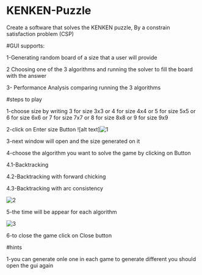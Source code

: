 # KENKEN-Puzzle
Create a software that solves the KENKEN puzzle, By a constrain satisfaction problem (CSP)
 
 #GUI supports:
 
  1-Generating random board of a size that a user will provide
  
  2 Choosing one of the 3 algorithms and running the solver to fill the board with the
answer

 3- Performance Analysis comparing running the 3 algorithms 
 
#steps to play

 1-choose size by writing 3 for size 3x3 or 4 for size 4x4 or 5 for size 5x5 or 6 for size 6x6 or 7 for size 7x7 or 8 for size 8x8 or 9 for size 9x9
 
 2-click on Enter size Button 
![alt text]![1](https://user-images.githubusercontent.com/73905180/171941869-34a95714-7da2-4831-b4cd-0171f36bdfdb.PNG)
 
 3-next window will open and the size generated on it
 
 4-choose the algorithm you want to solve the game by clicking on Button 
 
   4.1-Backtracking 
   
   4.2-Backtracking with forward chicking
   
   4.3-Backtracking with arc consistency
   
   ![2](https://user-images.githubusercontent.com/73905180/171942113-94c5437c-207b-42ab-985b-993e373a09a3.PNG)

 5-the time will be appear for each algorithm 
 
 ![3](https://user-images.githubusercontent.com/73905180/171942645-8b17e2b8-a0bf-4294-a843-cb111666a336.PNG)

 6-to close the game click on Close button
 
 #hints 
 
 1-you can generate onle one in each game to generate different you should open the gui again
